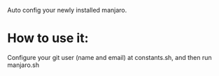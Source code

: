 Auto config your newly installed manjaro.

# How to use it:

Configure your git user (name and email) at constants.sh, and then run manjaro.sh